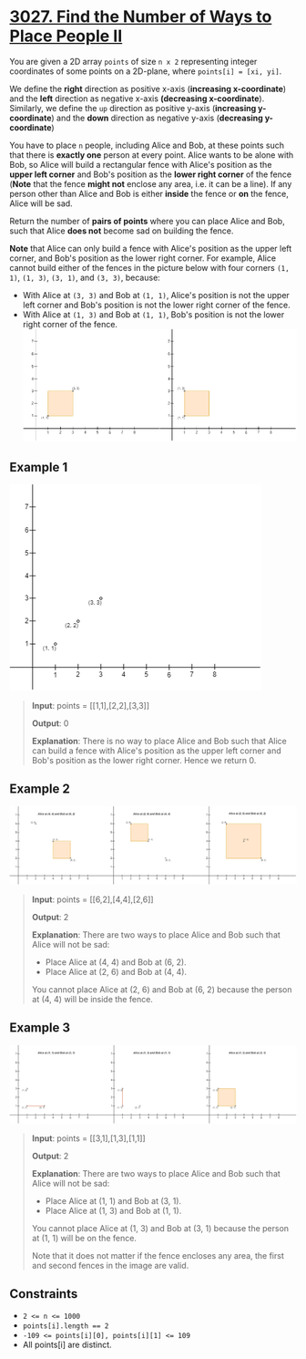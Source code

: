 # [3027. Find the Number of Ways to Place People II](https://leetcode.com/problems/find-the-number-of-ways-to-place-people-ii/description)

You are given a 2D array `points` of size `n x 2` representing integer coordinates of some points on a 2D-plane, where `points[i] = [xi, yi]`.

We define the **right** direction as positive x-axis (**increasing x-coordinate**) and the **left** direction as negative x-axis **(decreasing x-coordinate**). Similarly, we define the `up` direction as positive y-axis (**increasing y-coordinate**) and the **down** direction as negative y-axis (**decreasing y-coordinate**)

You have to place `n` people, including Alice and Bob, at these points such that there is **exactly one** person at every point. Alice wants to be alone with Bob, so Alice will build a rectangular fence with Alice's position as the **upper left corner** and Bob's position as the **lower right corner** of the fence (**Note** that the fence **might not** enclose any area, i.e. it can be a line). If any person other than Alice and Bob is either **inside** the fence or **on** the fence, Alice will be sad.

Return the number of **pairs of points** where you can place Alice and Bob, such that Alice **does not** become sad on building the fence.

**Note** that Alice can only build a fence with Alice's position as the upper left corner, and Bob's position as the lower right corner. For example, Alice cannot build either of the fences in the picture below with four corners `(1, 1)`, `(1, 3)`, `(3, 1)`, and `(3, 3)`, because:

- With Alice at `(3, 3)` and Bob at `(1, 1)`, Alice's position is not the upper left corner and Bob's position is not the lower right corner of the fence.
- With Alice at `(1, 3)` and Bob at `(1, 1)`, Bob's position is not the lower right corner of the fence.
![ex](image-3.png)

## Example 1

![ex1](image-2.png)

> **Input**: points = [[1,1],[2,2],[3,3]]
>
> **Output**: 0
>
> **Explanation**: There is no way to place Alice and Bob such that Alice can build a fence with Alice's position as the upper left corner and Bob's position as the lower right corner. Hence we return 0.

## Example 2

![ex2](image-1.png)

> **Input**: points = [[6,2],[4,4],[2,6]]
>
> **Output**: 2
>
> **Explanation**: There are two ways to place Alice and Bob such that Alice will not be sad:
>
> - Place Alice at (4, 4) and Bob at (6, 2).
> - Place Alice at (2, 6) and Bob at (4, 4).
>
> You cannot place Alice at (2, 6) and Bob at (6, 2) because the person at (4, 4) will be inside the fence.

## Example 3

![ex3](image.png)

> **Input**: points = [[3,1],[1,3],[1,1]]
>
> **Output**: 2
>
> **Explanation**: There are two ways to place Alice and Bob such that Alice will not be sad:
>
> - Place Alice at (1, 1) and Bob at (3, 1).
> - Place Alice at (1, 3) and Bob at (1, 1).
>
> You cannot place Alice at (1, 3) and Bob at (3, 1) because the person at (1, 1) will be on the fence.
>
> Note that it does not matter if the fence encloses any area, the first and second fences in the image are valid.

## Constraints

- `2 <= n <= 1000`
- `points[i].length == 2`
- `-109 <= points[i][0], points[i][1] <= 109`
- All points[i] are distinct.
